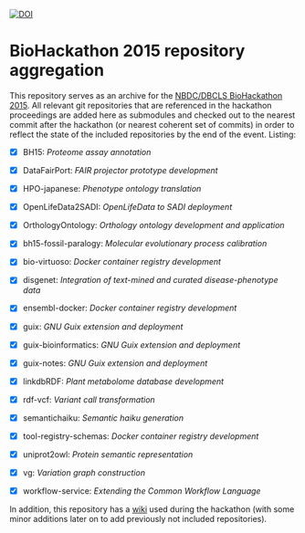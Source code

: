 [![DOI](https://zenodo.org/badge/DOI/10.5281/zenodo.3634405.svg)](https://doi.org/10.5281/zenodo.3634405)

# BioHackathon 2015 repository aggregation

This repository serves as an archive for the [NBDC/DBCLS BioHackathon 2015](http://2015.biohackathon.org).
All relevant git repositories that are referenced in the hackathon proceedings are added here as
submodules and checked out to the nearest commit after the hackathon (or nearest coherent set of commits)
in order to reflect the state of the included repositories by the end of the event. Listing:

- [x] BH15: _Proteome assay annotation_
- [x] DataFairPort: _FAIR projector prototype development_
- [x] HPO-japanese: _Phenotype ontology translation_
- [x] OpenLifeData2SADI: _OpenLifeData to SADI deployment_
- [x] OrthologyOntology: _Orthology ontology development and application_
- [x] bh15-fossil-paralogy: _Molecular evolutionary process calibration_
- [x] bio-virtuoso: _Docker container registry development_
- [x] disgenet: _Integration of text-mined and curated disease-phenotype data_
- [x] ensembl-docker: _Docker container registry development_
- [x] guix: _GNU Guix extension and deployment_
- [x] guix-bioinformatics: _GNU Guix extension and deployment_
- [x] guix-notes: _GNU Guix extension and deployment_
- [x] linkdbRDF: _Plant metabolome database development_
- [x] rdf-vcf: _Variant call transformation_
- [x] semantichaiku: _Semantic haiku generation_
- [x] tool-registry-schemas: _Docker container registry development_
- [x] uniprot2owl: _Protein semantic representation_
- [x] vg: _Variation graph construction_
- [x] workflow-service: _Extending the Common Workflow Language_


In addition, this repository has a [wiki](https://github.com/dbcls/bh15/wiki) used during the hackathon
(with some minor additions later on to add previously not included repositories).

